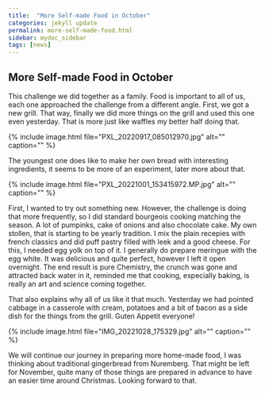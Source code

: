 ```yaml
---
title:  "More Self-made Food in October"
categories: jekyll update
permalink: more-self-made-food.html
sidebar: mydoc_sidebar
tags: [news]
---
```


## More Self-made Food in October

This challenge we did together as a family. Food is important to all of us, each one approached the challenge from a different angle. First, we got a new grill. That way, finally we did more things on the grill and used this one even yesterday. That is more just like waffles my better half doing that.

{% include image.html file="PXL_20220917_085012970.jpg" alt="" caption="" %}

The youngest one does like to make her own bread with interesting ingredients, it seems to be more of an experiment, later more about that.

{% include image.html file="PXL_20221001_153415972.MP.jpg" alt="" caption="" %}

First, I wanted to try out something new. However, the challenge is doing that more frequently, so I did standard bourgeois cooking matching the season. A lot of pumpinks, cake of onions and also chocolate cake. My own stollen, that is starting to be yearly tradition. I mix the plain recepies with french classics and did puff pastry filled with leek and a good cheese. For this, I needed egg yolk on top of it. I generally do prepare meringue with the egg white. It was delicious and quite perfect, however I left it open overnight. The end result is pure Chemistry, the crunch was gone and attracted back water in it, reminded me that cooking, especially baking, is really an art and science coming together.

That also explains why all of us like it that much. Yesterday we had pointed cabbage in a casserole with cream, potatoes and a bit of bacon as a side dish for the things from the grill. Guten Appetit everyone!

{% include image.html file="IMG_20221028_175329.jpg" alt="" caption="" %}

We will continue our journey in preparing more home-made food, I was thinking about traditional gingerbread from Nuremberg. That might be left for November, quite many of those things are prepared in advance to have an easier time around Christmas. Looking forward to that.
